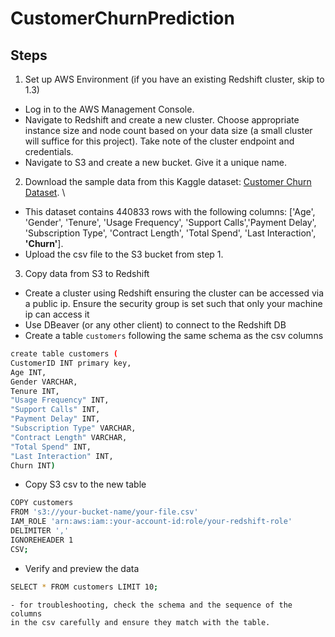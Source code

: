 # CustomerChurnPrediction
## Steps
1. Set up AWS Environment (if you have an existing Redshift cluster, skip to 1.3)

- Log in to the AWS Management Console.
- Navigate to Redshift and create a new cluster. Choose appropriate instance size and node count based on your data size (a small cluster will suffice for this project). Take note of the cluster endpoint and credentials.
- Navigate to S3 and create a new bucket. Give it a unique name.

2. Download the sample data from this Kaggle dataset: [Customer Churn Dataset](https://www.kaggle.com/datasets/muhammadshahidazeem/customer-churn-dataset/data). \
- This dataset contains 440833 rows with the following columns: ['Age', 'Gender', 'Tenure', 'Usage Frequency', 'Support Calls','Payment Delay', 'Subscription Type', 'Contract Length', 'Total Spend',
'Last Interaction', **'Churn'**]. 
- Upload the csv file to the S3 bucket from step 1.

3. Copy data from S3 to Redshift
- Create a cluster using Redshift ensuring the cluster can be accessed via 
a public ip. Ensure the security group is set such that only your machine
ip can access it
- Use DBeaver (or any other client) to connect to the Redshift DB
- Create a table `customers` following the same schema as the csv columns
```sh
create table customers (
CustomerID INT primary key,
Age INT,
Gender VARCHAR,
Tenure INT,
"Usage Frequency" INT,
"Support Calls" INT,
"Payment Delay" INT,
"Subscription Type" VARCHAR,
"Contract Length" VARCHAR,
"Total Spend" INT,
"Last Interaction" INT,
Churn INT)
```
- Copy S3 csv to the new table
```sh
COPY customers
FROM 's3://your-bucket-name/your-file.csv'
IAM_ROLE 'arn:aws:iam::your-account-id:role/your-redshift-role'
DELIMITER ',' 
IGNOREHEADER 1 
CSV;
```
- Verify and preview the data
```sh
SELECT * FROM customers LIMIT 10;
```
    - for troubleshooting, check the schema and the sequence of the columns
    in the csv carefully and ensure they match with the table.